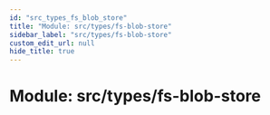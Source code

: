 ```yaml
---
id: "src_types_fs_blob_store"
title: "Module: src/types/fs-blob-store"
sidebar_label: "src/types/fs-blob-store"
custom_edit_url: null
hide_title: true
---
```


# Module: src/types/fs-blob-store
